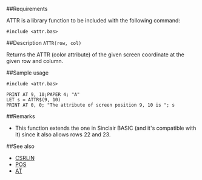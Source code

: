 ##Requirements

ATTR is a library function to be included with the following command:

```
#include <attr.bas>
```

##Description
`ATTR(row, col)`

Returns the ATTR (color attribute) of the given screen coordinate at the given row and column.


##Sample usage

```
#include <attr.bas>

PRINT AT 9, 10;PAPER 4; "A"
LET s = ATTR$(9, 10)
PRINT AT 0, 0; "The attribute of screen position 9, 10 is "; s
```

##Remarks

* This function extends the one in Sinclair BASIC (and it's compatible with it) since it also allows rows 22 and 23.



##See also

* [ CSRLIN ](csrlin.md)
* [ POS](pos.md)
* [ AT ](at.md)
